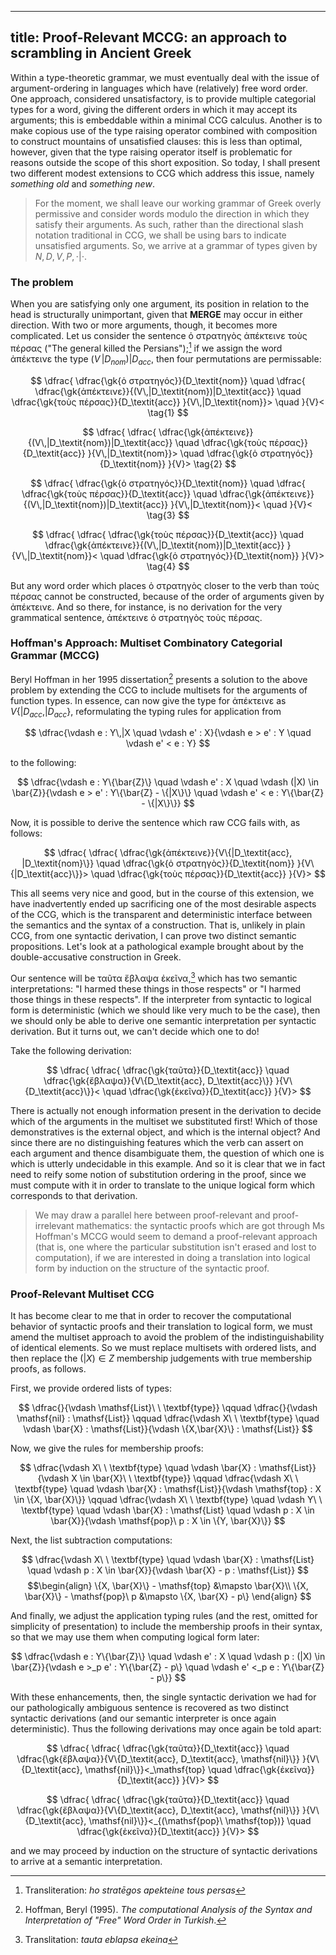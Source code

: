 ----
title: Proof-Relevant MCCG: an approach to scrambling in Ancient Greek
----

Within a type-theoretic grammar, we must eventually deal with the issue
of argument-ordering in languages which have (relatively) free word
order. One approach, considered unsatisfactory, is to provide multiple
categorial types for a word, giving the different orders in which it may
accept its arguments; this is embeddable within a minimal CCG calculus.
Another is to make copious use of the type raising operator combined
with composition to construct mountains of unsatisfied clauses: this is
less than optimal, however, given that the type raising operator itself
is problematic for reasons outside the scope of this short exposition.
So today, I shall present two different modest extensions to CCG which
address this issue, namely *something old* and *something new*.

<!--more-->

> For the moment, we shall leave our working grammar of Greek overly
permissive and consider words modulo the direction in which they satisfy
their arguments. As such, rather than the directional slash notation
traditional in CCG, we shall be using bars to indicate unsatisfied
arguments. So, we arrive at a grammar of types given by $N, D, V, P,
\cdot|\cdot$.


### The problem

When you are satisfying only one argument, its position in relation to the
head is structurally unimportant, given that **MERGE** may occur in
either direction. With two or more arguments, though, it becomes more
complicated. Let us consider the sentence <span lang=gk>ὁ στρατηγὸς ἀπέκτεινε
τοὺς πέρσας</span> ("The general killed the Persians");[^ex1] if we assign the word <span
lang=gk>ἀπέκτεινε</span> the type
$(V\,|D_\textit{nom})|D_\textit{acc}$, then four permutations are
permissable:

[^ex1]: Transliteration: _ho stratēgos apekteine tous persas_

$$
\dfrac{
  \dfrac{\gk{ὁ στρατηγός}}{D_\textit{nom}}
  \quad
  \dfrac{
    \dfrac{\gk{ἀπέκτεινε}}{(V\,|D_\textit{nom})|D_\textit{acc}}
    \quad
    \dfrac{\gk{τοὺς πέρσας}}{D_\textit{acc}}
  }{V\,|D_\textit{nom}}>
  \quad
}{V}<
\tag{1}
$$

$$
\dfrac{
  \dfrac{
    \dfrac{\gk{ἀπέκτεινε}}{(V\,|D_\textit{nom})|D_\textit{acc}}
    \quad
    \dfrac{\gk{τοὺς πέρσας}}{D_\textit{acc}}
  }{V\,|D_\textit{nom}}>
  \quad
  \dfrac{\gk{ὁ στρατηγός}}{D_\textit{nom}}
}{V}>
\tag{2}
$$

$$
\dfrac{
  \dfrac{\gk{ὁ στρατηγός}}{D_\textit{nom}}
  \quad
  \dfrac{
    \dfrac{\gk{τοὺς πέρσας}}{D_\textit{acc}}
    \quad
    \dfrac{\gk{ἀπέκτεινε}}{(V\,|D_\textit{nom})|D_\textit{acc}}
  }{V\,|D_\textit{nom}}<
  \quad
}{V}<
\tag{3}
$$

$$
\dfrac{
  \dfrac{
    \dfrac{\gk{τοὺς πέρσας}}{D_\textit{acc}}
    \quad
    \dfrac{\gk{ἀπέκτεινε}}{(V\,|D_\textit{nom})|D_\textit{acc}}
  }{V\,|D_\textit{nom}}<
  \quad
  \dfrac{\gk{ὁ στρατηγός}}{D_\textit{nom}}
}{V}>
\tag{4}
$$

But any word order which places <span lang=gk>ὁ στρατηγὸς</span> closer
to the verb than <span lang=gk>τοὺς πέρσας</span> cannot be constructed,
because of the order of arguments given by <span
lang=gk>ἀπέκτεινε</span>. And so there, for instance, is no derivation
for the very grammatical sentence, <span lang=gk>ἀπέκτεινε ὁ στρατηγὸς
τοὺς πέρσας</span>.

### Hoffman's Approach: Multiset Combinatory Categorial Grammar (MCCG)

Beryl Hoffman in her 1995 dissertation[^hoffman95] presents a solution
to the above problem by extending the CCG to include multisets for the
arguments of function types. In essence, can now give the type for <span
lang=gk>ἀπέκτεινε</span> as $V\{|D_\textit{acc}, |D_\textit{acc}\}$,
reformulating the typing rules for application from

$$
\dfrac{\vdash e : Y\,|X \quad \vdash e' : X}{\vdash e > e' : Y \quad
\vdash e' < e : Y}
$$

to the following:

$$
\dfrac{\vdash e : Y\{\bar{Z}\} \quad \vdash e' : X \quad \vdash (|X) \in \bar{Z}}{\vdash e > e' : Y\{\bar{Z} - \{|X\}\} \quad
\vdash e' < e : Y\{\bar{Z} - \{|X\}\}}
$$

Now, it is possible to derive the sentence which raw CCG fails with, as
follows:

$$
\dfrac{
  \dfrac{
    \dfrac{\gk{ἀπέκτεινε}}{V\{|D_\textit{acc}, |D_\textit{nom}\}}
    \quad
    \dfrac{\gk{ὁ στρατηγὸς}}{D_\textit{nom}}
  }{V\{|D_\textit{acc}\}}>
  \quad
  \dfrac{\gk{τοὺς πέρσας}}{D_\textit{acc}}
}{V}>
$$

[^hoffman95]: Hoffman, Beryl (1995). *The computational Analysis of the Syntax
and Interpretation of "Free" Word Order in Turkish*.


This all seems very nice and good, but in the course of this extension,
we have inadvertently ended up sacrificing one of the most desirable
aspects of the CCG, which is the transparent and deterministic interface
between the semantics and the syntax of a construction. That is,
unlikely in plain CCG, from one syntactic derivation, I can prove two
distinct semantic propositions. Let's look at a pathological example
brought about by the double-accusative construction in Greek.

Our sentence will be <span lang=gk>ταῦτα ἔβλαψα ἐκεῖνα</span>,[^ex2] which has
two semantic interpretations: "I harmed these things in those respects"
or "I harmed those things in these respects". If the interpreter from
syntactic to logical form is deterministic (which we should like very
much to be the case), then we should only be able to derive one semantic
interpretation per syntactic derivation. But it turns out, we can't
decide which one to do!

[^ex2]: Translitation: _tauta eblapsa ekeina_

Take the following derivation:

$$
\dfrac{
  \dfrac{
    \dfrac{\gk{ταῦτα}}{D_\textit{acc}}
    \quad
    \dfrac{\gk{ἔβλαψα}}{V\{D_\textit{acc}, D_\textit{acc}\}}
  }{V\{D_\textit{acc}\}}<
  \quad
  \dfrac{\gk{ἐκεῖνα}}{D_\textit{acc}}
}{V}>
$$

There is actually not enough information present in the derivation to
decide which of the arguments in the multiset we substituted first!
Which of those demonstratives is the external object, and which is the
internal object? And since there are no distinguishing features which
the verb can assert on each argument and thence disambiguate them, the
question of which one is which is utterly undecidable in this example. And so
it is clear that we in fact need to reify some notion of substitution
ordering in the proof, since we must compute with it in order to
translate to the unique logical form which corresponds to that
derivation.

> We may draw a parallel here between proof-relevant and
> proof-irrelevant mathematics: the syntactic proofs which are got
> through Ms Hoffman's MCCG would seem to demand a
> proof-relevant approach (that is, one where the particular
> substitution isn't erased and lost to computation), if we are
> interested in doing a translation into logical form by induction on
> the structure of the syntactic proof.

### Proof-Relevant Multiset CCG

It has become clear to me that in order to recover the computational
behavior of syntactic proofs and their translation to logical form, we
must amend the multiset approach to avoid the problem of the
indistinguishability of identical elements. So we must replace multisets
with ordered lists, and then replace the $(|X) \in Z$ membership judgements
with true membership proofs, as follows.

First, we provide ordered lists of types:

$$
\dfrac{}{\vdash \mathsf{List}\ \ \textbf{type}}
\qquad
\dfrac{}{\vdash \mathsf{nil} : \mathsf{List}}
\qquad
\dfrac{\vdash X\ \ \textbf{type} \quad \vdash \bar{X} : \mathsf{List}}{\vdash \{X,\bar{X}\} :
\mathsf{List}}
$$

Now, we give the rules for membership proofs:

$$
\dfrac{\vdash X\ \ \textbf{type} \quad \vdash \bar{X} : \mathsf{List}}{\vdash X \in \bar{X}\ \ \textbf{type}}
\qquad
\dfrac{\vdash X\ \ \textbf{type} \quad \vdash \bar{X} :
\mathsf{List}}{\vdash \mathsf{top} : X \in \{X, \bar{X}\}}
\qquad
\dfrac{\vdash X\ \ \textbf{type} \quad \vdash Y\ \ \textbf{type} \quad
\vdash \bar{X} : \mathsf{List} \quad \vdash p : X \in \bar{X}}{\vdash
\mathsf{pop}\ p : X \in \{Y, \bar{X}\}}
$$

Next, the list subtraction computations:

$$
\dfrac{\vdash X\ \ \textbf{type} \quad \vdash \bar{X} : \mathsf{List}
\quad \vdash p : X \in \bar{X}}{\vdash \bar{X} - p : \mathsf{List}}
$$
$$\begin{align}
\{X, \bar{X}\} - \mathsf{top} &\mapsto \bar{X}\\
\{X, \bar{X}\} - \mathsf{pop}\ p &\mapsto \{X, \bar{X} - p\}
\end{align}
$$

And finally, we adjust the application typing rules (and the rest,
omitted for simplicity of presentation) to include the membership proofs
in their syntax, so that we may use them when computing logical form later:

$$
\dfrac{\vdash e : Y\{\bar{Z}\} \quad \vdash e' : X \quad \vdash p : (|X) \in \bar{Z}}{\vdash e >_p e' : Y\{\bar{Z} - p\} \quad
\vdash e' <_p e : Y\{\bar{Z} - p\}}
$$ <!-- _ -->

With these enhancements, then, the single syntactic derivation we had
for our pathologically ambiguous sentence is recovered as two distinct
syntactic derivations (and our semantic interpreter is once again
deterministic). Thus the following derivations may once again be told
apart:

$$
\dfrac{
  \dfrac{
    \dfrac{\gk{ταῦτα}}{D_\textit{acc}}
    \quad
    \dfrac{\gk{ἔβλαψα}}{V\{D_\textit{acc}, D_\textit{acc}, \mathsf{nil}\}}
  }{V\{D_\textit{acc}, \mathsf{nil}\}}<_\mathsf{top}
  \quad
  \dfrac{\gk{ἐκεῖνα}}{D_\textit{acc}}
}{V}>
$$

$$
\dfrac{
  \dfrac{
    \dfrac{\gk{ταῦτα}}{D_\textit{acc}}
    \quad
    \dfrac{\gk{ἔβλαψα}}{V\{D_\textit{acc}, D_\textit{acc}, \mathsf{nil}\}}
  }{V\{D_\textit{acc}, \mathsf{nil}\}}<_{(\mathsf{pop}\ \mathsf{top})}
  \quad
  \dfrac{\gk{ἐκεῖνα}}{D_\textit{acc}}
}{V}>
$$

and we may proceed by induction on the structure of syntactic
derivations to arrive at a semantic interpretation.

